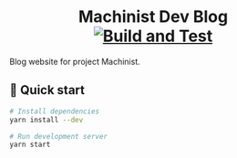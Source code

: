 <p align="center">
  <!-- <a href="https://www.gatsbyjs.com">
    <img alt="Gatsby" src="https://www.gatsbyjs.com/Gatsby-Monogram.svg" width="60" />
  </a> -->
</p>
<h1 align="center">
  Machinist Dev Blog
  <!-- CI/CD builds -->
  <div align="center">
    <a href="https://github.com/flapflapio/site/actions/workflows/test.yml" target="_blank">
      <img src="https://github.com/flapflapio/site/actions/workflows/test.yml/badge.svg" alt="Build and Test">
    </a>
  </div>
</h1>

Blog website for project Machinist.

## 🚀 Quick start

```bash
# Install dependencies
yarn install --dev

# Run development server
yarn start
```
